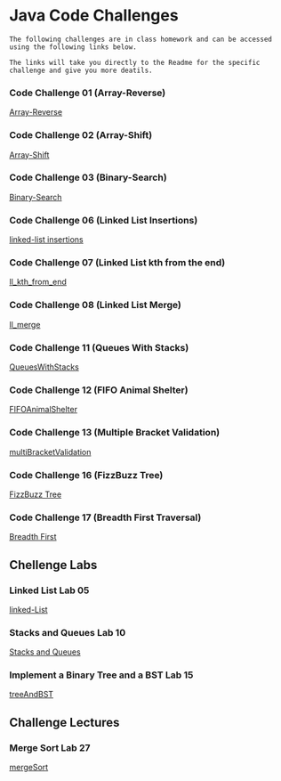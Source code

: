 # Java Code Challenges
    The following challenges are in class homework and can be accessed using the following links below.
    
    The links will take you directly to the Readme for the specific challenge and give you more deatils.
    
### Code Challenge 01 (Array-Reverse)
[Array-Reverse](/challengeReadme/array_reverse.md)

### Code Challenge 02 (Array-Shift)
[Array-Shift](/challengeReadme/arrayShift.md)

### Code Challenge 03 (Binary-Search)
[Binary-Search](/challengeReadme/BinarySearch.md)

### Code Challenge 06 (Linked List Insertions)
[linked-list insertions](/challengeReadme/ll_insertions.md)

### Code Challenge 07 (Linked List kth from the end)
[ll_kth_from_end](/challengeReadme/ll_kth_from_end.md)

### Code Challenge 08 (Linked List Merge)
[ll_merge](/challengeReadme/ll_merge.md) 

### Code Challenge 11 (Queues With Stacks)
[QueuesWithStacks](/challengeReadme/queueWithStacks.md)

### Code Challenge 12 (FIFO Animal Shelter)
[FIFOAnimalShelter](/challengeReadme/fifo_animal_shelter.md)

### Code Challenge 13 (Multiple Bracket Validation)
[multiBracketValidation](/challengeReadme/multiBracketValidation.md)

### Code Challenge 16 (FizzBuzz Tree)
[FizzBuzz Tree](/challengeReadme/fizzbuzzTree.md)

### Code Challenge 17 (Breadth First Traversal)
[Breadth First](/challengeReadme/breadth-first.md)

## Chellenge Labs

### Linked List Lab 05
[linked-List](/challengeReadme/linkedList.md)

### Stacks and Queues Lab 10
[Stacks and Queues](/challengeReadme/stacksAndQueues.md)

### Implement a Binary Tree and a BST Lab 15
[treeAndBST](/challengeReadme/treeAndBST.md)

## Challenge Lectures

### Merge Sort Lab 27
[mergeSort](/challengeReadme/merge_sort_algorithm)